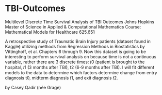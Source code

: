 # TBI-Outcomes
Multilevel Discrete Time Survival Analysis of TBI Outcomes
Johns Hopkins Master of Science in Applied & Computational Mathematics Course: Mathematical Models for Healthcare 625.651

A retrospective study of Traumatic Brain Injury patients (dataset found in Kaggle) utilizing methods from Regression Methods in Biostatistics by Vittinghoff, et al. Chapters 6 through 9. Now this dataset is going to be interesting to perform survival analysis on because time is not a continuous variable, rather there are 3 discrete times: 𝑡0 (patient is brought to the hospital, 𝑡1 (3 months after TBI), 𝑡2 (6-9 months after TBI). I will fit different models to the data to determine which factors determine change from entry diagnosis t0, midterm diagnosis 𝑡1, and exit diagnosis 𝑡2.

by Casey Qadir (née Grage)
